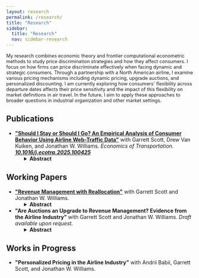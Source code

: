 ```yaml
---
layout: research
permalink: /research/
title: "Research"
sidebar:
  title: "Research"
  nav: sidebar-research
---
```


<p style="font-size: 0.9em"> My research combines economic theory and frontier computational econometric methods to study price discrimination strategies and how they affect consumers. I focus on how firms can price discriminate effectively when facing dynamic and strategic consumers. Through a partnership with a North American airline, I examine various pricing mechanisms including dynamic pricing, upgrade auctions, and personalized discounting. I am currently exploring how consumers' flexibility across departure dates affects their price sensitivity and the impact of this flexibility on market definitions in air travel. In the future, I aim to apply these approaches to broader questions in industrial organization and other market settings. </p>

## Publications

<ul>
	<li><a href="/papers/EOT-2025/"><strong>"Should I Stay or Should I Go? An Empirical Analysis of Consumer Behavior Using Airline Web-Traffic Data"</strong></a> with Garrett Scott, Drew Van Kuiken, and Jonathan W. Williams. <i> Economics of Transportation.</i> <a href="https://doi.org/10.1016/j.ecotra.2025.100425"><strong><i>10.1016/j.ecotra.2025.100425</i></strong></a>
		<ul style="list-style-type: none"> 
			<li>
				<details>
				<summary><strong>Abstract</strong></summary>
				<p> We analyze consumer search and purchase behavior in response to airline revenue-management practices using data from a major carrier's website and Google Flights. We first describe patterns in search timing, purchase decisions, and paid fares. Then we estimate a multinomial logistic regression to identify factors driving search timing, finding that single adults with loyalty status, especially booking one-way nonstop itineraries, tend to search closer to departure. Next, we use a binary logistic model of conversions of searches to sales, showing that competitors' prices and changing customer composition explain rising conversion probabilities as departure nears. Finally, using a fixed-effects regression, we reveal how search and booking patterns affect prices paid. Late-arriving travelers, particularly single adults with loyalty status, pay substantially more, consistent with the airline's pricing strategies that segment more inelastic customers. Overall, our findings underscore how revenue-management, competitor fares, and consumer characteristics jointly shape online search and purchase behavior.
				</p>
				</details>
			</li>
		</ul>
	</li>
</ul>

## Working Papers

<ul>
	<li><a href="/papers/revenue-management-with-reallocation/"><strong>"Revenue Management with Reallocation"</strong></a> with Garrett Scott and Jonathan W. Williams. 
	<ul style="list-style-type: none"> 
			<li>
				<details>
				<summary><strong>Abstract</strong></summary>
				<p> We develop a model to study the trade-offs associated with introducing re-allocative mechanisms into dynamic-pricing environments with heterogeneous goods and strategic consumers. Our focus is on airlines that sell seats in vertically-differentiated cabins and provide upgrade opportunities after an initial purchase via auctions and fixed-price sales. If consumers anticipate opportunities for an improved reallocation and reduce outright purchases of premium seats, the screening intention of dynamically-set prices can be undermined to create circumstances with a greater probability of upgrades and an ambiguous impact on profits. To study ways to adapt these mechanisms to better complement dynamic-pricing practices, we estimate the model's structural parameters using proprietary data from an airline that includes the price for each itinerary, daily cabin-specific seat inventories for each flight, bids and purchases of upgrades, and information on visits and purchases on the airlines' website. We find that the mechanisms, as implemented, transfer a modest amount of surplus from the airline to consumers. In counterfactual calculations, we explore two ways to improve integration and performance. We find that profits and total welfare increase by either introducing state-specific reserve values to provide commitment for the airline to make the auction less accommodating to strategic consumers or making pricing policies dependent on submitted bids to internalize the option value of the auction while setting prices.
				</p>
				</details>
			</li>
		</ul>
	</li>
	<li><strong> "Are Auctions an Upgrade to Revenue Management? Evidence from the Airline Industry" </strong> with Garrett Scott and Jonathan W. Williams. <i> Draft available upon request. </i>
		<ul style="list-style-type: none"> 
			<li>
				<details>
				<summary><strong>Abstract</strong></summary>
				<p> We develop a model to study the profitability of complementing traditional revenue-management practices for selling vertically-differentiated goods with auctions and fixed-price sales to allocate upgrades. The effect on profits is ambiguous because strategic consumers can exploit the airline's lack of commitment by opting for an economy fare and increasing the probability that upgrades are awarded in equilibrium. The magnitude depends on properties of the demand process and level of awareness among consumers regarding the upgrade opportunities. To measure this trade-off in practice, we use data from a major airline that includes information on ticket sales, aircraft inventory, and bids for and fixed-price sales of upgrades. For identification purposes, we exploit an experiment that introduced a pre-travel email to increase consumer awareness regarding the upgrade opportunities. We find that the notification effort doubled auction participation and bid revenue, but decreased overall revenue due to a reduction in outright premium seat purchases. However, consistent with the model's predictions, the effect varies in sign and magnitude across different types of markets. Generally, our work highlights the challenges with integrating silo'd algorithmic decision-making processes in settings with equilibrium effects.
				</p>
				</details>
			</li>
		</ul>
	</li>
</ul>


## Works in Progress
<ul>
	<li><strong>"Personalized Pricing in the Airline Industry"</strong> with Andrii Babii, Garrett Scott, and Jonathan W. Williams.
	<!--
			<ul style="list-style-type: none"> 
			<li>
				<details>
				<summary><strong>Abstract</strong></summary>
				<p> We study personalized pricing in the airline industry. Our empirical analysis uses novel data from a six-month long experiment by a major airline that randomized discounts to customers arriving to their website. The data includes detailed information from each website query like travel-party attributes, itinerary, price, whether a discount was offered, and a passenger-specific identifier and tier status if the customer logs in. Using a variety of machine-learning methods, we find that the profit-maximizing targeting of discounts results in only a slight increase in profits for the airline with some redistribution between customers. Certain factors, like market-specific competition, mitigate the effectiveness of targeting. Collectively, our findings highlight the challenges with implementing real-time personalized pricing in practice.

				</p>
				</details>
			</li>
		</ul>
	-->
	</li>
	<li><strong> "Consideration Sets with Intertemporally Related Goods: Evidence from an Airline"</strong>
	<!-- 
		<ul style="list-style-type: none"> 
			<li>
				<details>
				<summary><strong>Abstract</strong></summary>
				<p> 
					ABSTRACT HERE!
				</p>
				</details>
			</li>
		</ul>
	-->
	</li>
</ul>

## Other Writing

<ul>
	<li><a href="/papers/nc-battery-report/"><strong>"North Carolina Battery Report, Economics Section"</strong></a> with Hannah Rubenstein, Drew Van Kuiken, Jonathan W. Williams, and Andy Yates.
		<ul style="list-style-type: none"> 
			<li>
				<details>
				<summary><strong>Overview of Findings</strong></summary>
				<p> Put overview of findings here.
				</p>
				</details>
			</li>
		</ul>
		<ul>
			<li>
				For code and repliaction package, see <a href="/pyNCbat/"><strong>pyNCbat</strong></a> in section <a href="/research/#code"><strong>Code</strong></a> below.
			</li>
		</ul>
	</li>
</ul>


## Code
<ul> 
	<li> 
		<a href="/pyNCbat/"><strong>pyNCbat</strong></a> Python Package
	</li>
</ul>


<!-- 
## Direction of Future Work


-->
